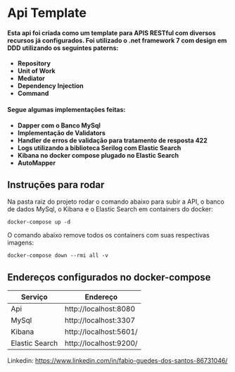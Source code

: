 # Api Template

#### Esta api foi criada como um template para APIS RESTful  com diversos recursos já configurados. Foi utilizado o .net framework 7 com design em DDD utilizando os seguintes paterns:

- **Repository**
- **Unit of Work**
- **Mediator** 
- **Dependency Injection**
- **Command**

#### Segue algumas implementações feitas:

- **Dapper com o Banco MySql**
- **Implementação de Validators**
- **Handler de erros de validação para tratamento de resposta 422**
- **Logs utilizando a biblioteca Serilog com Elastic Search**
- **Kibana no docker compose plugado no Elastic Search**
- **AutoMapper**


## Instruções para rodar
Na pasta raiz do projeto rodar o comando abaixo para subir a API, o banco de dados MySql, o Kibana e o Elastic Search em containers do docker: 

```
docker-compose up -d
```
O comando abaixo remove todos os containers com suas respectivas imagens: 

```
docker-compose down --rmi all -v
```

## Endereços configurados no docker-compose

| Serviço  | Endereço |
| ------------- | ------------- |
| Api | http://localhost:8080 |
| MySql |  http://localhost:3307  | 
| Kibana | http://localhost:5601/  |
| Elastic Search | http://localhost:9200/ |


Linkedin: https://www.linkedin.com/in/fabio-guedes-dos-santos-86731046/
